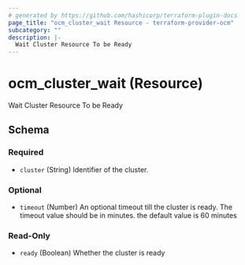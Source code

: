 ```yaml
---
# generated by https://github.com/hashicorp/terraform-plugin-docs
page_title: "ocm_cluster_wait Resource - terraform-provider-ocm"
subcategory: ""
description: |-
  Wait Cluster Resource To be Ready
---
```


# ocm_cluster_wait (Resource)

Wait Cluster Resource To be Ready



<!-- schema generated by tfplugindocs -->
## Schema

### Required

- `cluster` (String) Identifier of the cluster.

### Optional

- `timeout` (Number) An optional timeout till the cluster is ready. The timeout value should be in minutes. the default value is 60 minutes

### Read-Only

- `ready` (Boolean) Whether the cluster is ready


